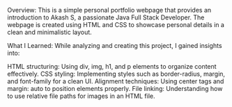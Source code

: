 Overview:
This is a simple personal portfolio webpage that provides an introduction to Akash S, a passionate Java Full Stack Developer. The webpage is created using HTML and CSS to showcase personal details in a clean and minimalistic layout.

What I Learned:
While analyzing and creating this project, I gained insights into:

HTML structuring: Using div, img, h1, and p elements to organize content effectively.
CSS styling: Implementing styles such as border-radius, margin, and font-family for a clean UI.
Alignment techniques: Using center tags and margin: auto to position elements properly.
File linking: Understanding how to use relative file paths for images in an HTML file.
